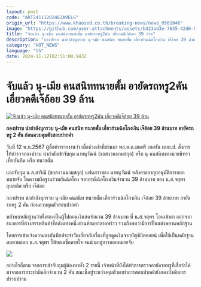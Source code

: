 ```yaml
---
layout: post
code: "ART24111202463A9ELG"
origin_url: "https://www.khaosod.co.th/breaking-news/news_9501046"
image: "https://github.com/user-attachments/assets/b423ad3e-7635-42d6-81d4-de9d698a975e"
title: "จับแล้ว นุ-เมีย คนสนิททนายตั้ม อายัดรถหรู2คัน เอี่ยวคดีเจ๊อ้อย 39 ล้าน"
description: "กองปราบ นำกำลังบุกรวบ นุ-เมีย คนสนิท ทนายตั้ม เอี่ยวร่วมฉ้อโกงเงิน เจ๊อ้อย 39 ล้านบาท อายัดรถหรู 2 คัน ก่อนควบคุมตัวสอบปากคำ"
category: "HOT_NEWS"
language: "th"
date: 2024-11-12T02:51:00.943Z
---
```


# จับแล้ว นุ-เมีย คนสนิททนายตั้ม อายัดรถหรู2คัน เอี่ยวคดีเจ๊อ้อย 39 ล้าน

[![จับแล้ว นุ-เมีย คนสนิททนายตั้ม อายัดรถหรู2คัน เอี่ยวคดีเจ๊อ้อย 39 ล้าน](https://www.khaosod.co.th/wpapp/uploads/2024/11/Crime-Suppression-Division-1.jpg "จับแล้ว นุ-เมีย คนสนิททนายตั้ม อายัดรถหรู2คัน เอี่ยวคดีเจ๊อ้อย 39 ล้าน")](https://www.khaosod.co.th/wpapp/uploads/2024/11/Crime-Suppression-Division-1.jpg)

**กองปราบ นำกำลังบุกรวบ นุ-เมีย คนสนิท ทนายตั้ม เอี่ยวร่วมฉ้อโกงเงิน เจ๊อ้อย 39 ล้านบาท อายัดรถหรู 2 คัน ก่อนควบคุมตัวสอบปากคำ**

วันที่ 12 พ.ย.2567 ผู้สื่อข่าวรายงานว่า เมื่อช่วงเช้าที่ผ่านมา พล.ต.ต.มนตรี เทศขัน ผบก.ป. สั่งการให้ตำรวจกองปราบ นำกำลังเข้าจับกุม นายนุวัฒน์ (ขอสงวนนามสกุล) หรือ นุ คนสนิทของนายษิทรา เบี้ยบังเกิด หรือ ทนายตั้ม

และจับกุม น.ส.สาริณี (ขอสงวนนามสกุล) แฟนสาวของ นายนุวัฒน์ หลังศาลอาญาอนุมัติการออกหมายจับ ในความผิดฐานร่วมกันฉ้อโกง จากกรณีฉ้อโกงเงินจำนวน 39 ล้านบาท ของ น.ส.จตุพร อุบลเลิศ หรือ เจ๊อ้อย

กองปราบ นำกำลังบุกรวบ นุ-เมีย คนสนิท ทนายตั้ม เอี่ยวร่วมฉ้อโกงเงิน เจ๊อ้อย 39 ล้านบาท อายัดรถหรู 2 คัน ก่อนควบคุมตัวสอบปากคำ

หลังพบหลักฐานว่าทั้งสองเป็นผู้ไปถอนเงินสดจำนวน 39 ล้านบาท ที่ น.ส.จตุพร โอนเข้ามา ออกจากธนาคารที่ห้างสรรพสินค้าชื่อดังแห่งหนึ่งย่านห้าแยกลาดพร้าว รวมถึงพบว่ามีการปั้นแต่งพยานหลักฐาน

โดยการเข้าแจ้งความลงบันทึกประจำวันเกี่ยวกับเรื่องที่ถูกดูดเงินจากบัญชีบิตคอยน์ เพื่อใช้เป็นหลักฐานตบตาหลอก น.ส.จตุพร ให้หลงเชื่อตายใจ จนนำมาสู่การออกหมายจับ

[![](https://www.khaosod.co.th/wpapp/uploads/2024/11/12-จับ2.jpg)](https://www.khaosod.co.th/wpapp/uploads/2024/11/12-จับ2.jpg)

อย่างไรก็ตาม จากการเข้าจับกุมผู้ต้องหาทั้ง 2 รายนี้ เจ้าหน้าที่ยังได้ทำการตรวจอายัดรถหรูที่เชื่อว่าได้มาจากการกระทำผิดอีกจำนวน 2 คัน ขณะนี้อยู่ระหว่างคุมตัวมาทำการสอบปากคำยังกองบังคับการปราบปราม